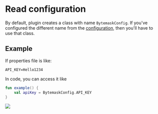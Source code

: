 # Read configuration

By default, plugin creates a class with name `BytemaskConfig`.
If you've configured the different name
from the [configuration](Configure.md "Configure custom file name and class name"), then you'll have to use that class.

## Example

If properties file is like:

```Generic
API_KEY=Hello1234
```

In code, you can access it like

```Kotlin
fun example() {
    val apiKey = BytemaskConfig.API_KEY
}
```

![](ConfigAndGeneratedCode.png)